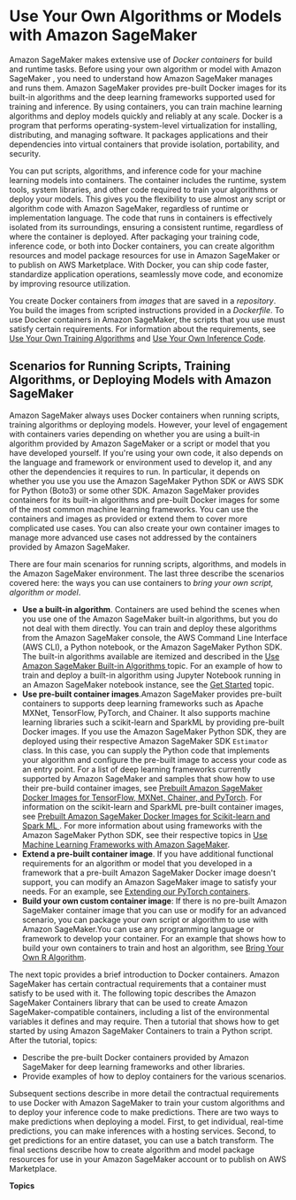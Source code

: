 # Use Your Own Algorithms or Models with Amazon SageMaker<a name="your-algorithms"></a>

Amazon SageMaker makes extensive use of *Docker containers* for build and runtime tasks\. Before using your own algorithm or model with Amazon SageMaker , you need to understand how Amazon SageMaker manages and runs them\. Amazon SageMaker provides pre\-built Docker images for its built\-in algorithms and the deep learning frameworks supported used for training and inference\. By using containers, you can train machine learning algorithms and deploy models quickly and reliably at any scale\. Docker is a program that performs operating\-system\-level virtualization for installing, distributing, and managing software\. It packages applications and their dependencies into virtual containers that provide isolation, portability, and security\.

You can put scripts, algorithms, and inference code for your machine learning models into containers\. The container includes the runtime, system tools, system libraries, and other code required to train your algorithms or deploy your models\. This gives you the flexibility to use almost any script or algorithm code with Amazon SageMaker, regardless of runtime or implementation language\. The code that runs in containers is effectively isolated from its surroundings, ensuring a consistent runtime, regardless of where the container is deployed\. After packaging your training code, inference code, or both into Docker containers, you can create algorithm resources and model package resources for use in Amazon SageMaker or to publish on AWS Marketplace\. With Docker, you can ship code faster, standardize application operations, seamlessly move code, and economize by improving resource utilization\.

You create Docker containers from *images* that are saved in a *repository*\. You build the images from scripted instructions provided in a *Dockerfile*\. To use Docker containers in Amazon SageMaker, the scripts that you use must satisfy certain requirements\. For information about the requirements, see [Use Your Own Training Algorithms](your-algorithms-training-algo.md) and [Use Your Own Inference Code](your-algorithms-inference-main.md)\. 

## Scenarios for Running Scripts, Training Algorithms, or Deploying Models with Amazon SageMaker<a name="container-scenarios"></a>

Amazon SageMaker always uses Docker containers when running scripts, training algorithms or deploying models\. However, your level of engagement with containers varies depending on whether you are using a built\-in algorithm provided by Amazon SageMaker or a script or model that you have developed yourself\. If you're using your own code, it also depends on the language and framework or environment used to develop it, and any other the dependencies it requires to run\. In particular, it depends on whether you use you use the Amazon SageMaker Python SDK or AWS SDK for Python \(Boto3\) or some other SDK\. Amazon SageMaker provides containers for its built\-in algorithms and pre\-built Docker images for some of the most common machine learning frameworks\. You can use the containers and images as provided or extend them to cover more complicated use cases\. You can also create your own container images to manage more advanced use cases not addressed by the containers provided by Amazon SageMaker\. 

There are four main scenarios for running scripts, algorithms, and models in the Amazon SageMaker environment\. The last three describe the scenarios covered here: the ways you can use containers to *bring your own script, algorithm or model*\.
+ **Use a built\-in algorithm**\. Containers are used behind the scenes when you use one of the Amazon SageMaker built\-in algorithms, but you do not deal with them directly\. You can train and deploy these algorithms from the Amazon SageMaker console, the AWS Command Line Interface \(AWS CLI\), a Python notebook, or the Amazon SageMaker Python SDK\. The built\-in algorithms available are itemized and described in the [Use Amazon SageMaker Built\-in Algorithms ](algos.md) topic\. For an example of how to train and deploy a built\-in algorithm using Jupyter Notebook running in an Amazon SageMaker notebook instance, see the [Get Started](gs.md) topic\. 
+ **Use pre\-built container images**\.Amazon SageMaker provides pre\-built containers to supports deep learning frameworks such as Apache MXNet, TensorFlow, PyTorch, and Chainer\. It also supports machine learning libraries such a scikit\-learn and SparkML by providing pre\-built Docker images\.  If you use the Amazon SageMaker Python SDK, they are deployed using their respective Amazon SageMaker SDK `Estimator` class\. In this case, you can supply the Python code that implements your algorithm and configure the pre\-built image to access your code as an entry point\. For a list of deep learning frameworks currently supported by Amazon SageMaker and samples that show how to use their pre\-build container images, see [Prebuilt Amazon SageMaker Docker Images for TensorFlow, MXNet, Chainer, and PyTorch](pre-built-containers-frameworks-deep-learning.md)\. For information on the scikit\-learn and SparkML pre\-built container images, see [Prebuilt Amazon SageMaker Docker Images for Scikit\-learn and Spark ML ](pre-built-docker-containers-frameworks.md)\. For more information about using frameworks with the Amazon SageMaker Python SDK, see their respective topics in [Use Machine Learning Frameworks with Amazon SageMaker](frameworks.md)\.
+ **Extend a pre\-built container image**\. If you have additional functional requirements for an algorithm or model that you developed in a framework that a pre\-built Amazon SageMaker Docker image doesn't support, you can modify an Amazon SageMaker image to satisfy your needs\. For an example, see [Extending our PyTorch containers](https://github.com/awslabs/amazon-sagemaker-examples/blob/master/advanced_functionality/pytorch_extending_our_containers/pytorch_extending_our_containers.ipynb)\. 
+ **Build your own custom container image**: If there is no pre\-built Amazon SageMaker container image that you can use or modify for an advanced scenario, you can package your own script or algorithm to use with Amazon SageMaker\.You can use any programming language or framework to develop your container\. For an example that shows how to build your own containers to train and host an algorithm, see [Bring Your Own R Algorithm](https://github.com/awslabs/amazon-sagemaker-examples/tree/master/advanced_functionality/r_bring_your_own)\.

The next topic provides a brief introduction to Docker containers\. Amazon SageMaker has certain contractual requirements that a container must satisfy to be used with it\. The following topic describes the Amazon SageMaker Containers library that can be used to create Amazon SageMaker\-compatible containers, including a list of the environmental variables it defines and may require\. Then a tutorial that shows how to get started by using Amazon SageMaker Containers to train a Python script\. After the tutorial, topics: 
+ Describe the pre\-built Docker containers provided by Amazon SageMaker for deep learning frameworks and other libraries\.
+ Provide examples of how to deploy containers for the various scenarios\.

Subsequent sections describe in more detail the contractual requirements to use Docker with Amazon SageMaker to train your custom algorithms and to deploy your inference code to make predictions\. There are two ways to make predictions when deploying a model\. First, to get individual, real\-time predictions, you can make inferences with a hosting services\. Second, to get predictions for an entire dataset, you can use a batch transform\. The final sections describe how to create algorithm and model package resources for use in your Amazon SageMaker account or to publish on AWS Marketplace\.

**Topics**

